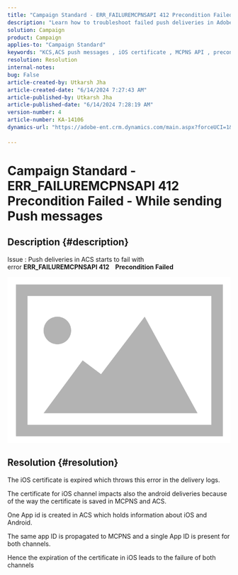 ```yaml
---
title: "Campaign Standard - ERR_FAILUREMCPNSAPI 412 Precondition Failed - While sending Push messages"
description: "Learn how to troubleshoot failed push deliveries in Adobe Campaign Standard (ACS) due to an expired iOS certificate, which leads to error in the delivery logs"
solution: Campaign
product: Campaign
applies-to: "Campaign Standard"
keywords: "KCS,ACS push messages , iOS certificate , MCPNS API , precondition failed"
resolution: Resolution
internal-notes: 
bug: False
article-created-by: Utkarsh Jha
article-created-date: "6/14/2024 7:27:43 AM"
article-published-by: Utkarsh Jha
article-published-date: "6/14/2024 7:28:19 AM"
version-number: 4
article-number: KA-14106
dynamics-url: "https://adobe-ent.crm.dynamics.com/main.aspx?forceUCI=1&pagetype=entityrecord&etn=knowledgearticle&id=0925a893-1f2a-ef11-840a-000d3a5a67ba"

---
```

# Campaign Standard - ERR_FAILUREMCPNSAPI 412 Precondition Failed - While sending Push messages

## Description {#description}


Issue : Push deliveries in ACS starts to fail with error <b>ERR_FAILUREMCPNSAPI 412    Precondition Failed </b>

![](assets/___0a25a893-1f2a-ef11-840a-000d3a5a67ba___.png)




## Resolution {#resolution}


The iOS certificate is expired which throws this error in the delivery logs.

The certificate for iOS channel impacts also the android deliveries because of the way the certificate is saved in MCPNS and ACS.

One App id is created in ACS which holds information about iOS and Android.

The same app ID is propagated to MCPNS and a single App ID is present for both channels.

Hence the expiration of the certificate in iOS leads to the failure of both channels
